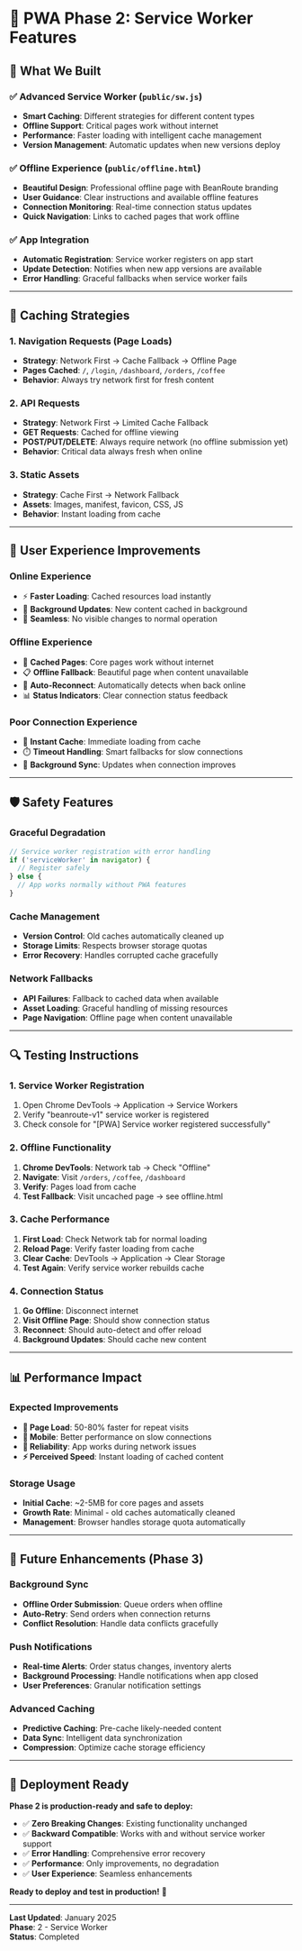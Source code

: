 # 🔧 PWA Phase 2: Service Worker Features

## 🎯 **What We Built**

### ✅ **Advanced Service Worker (`public/sw.js`)**
- **Smart Caching**: Different strategies for different content types
- **Offline Support**: Critical pages work without internet
- **Performance**: Faster loading with intelligent cache management
- **Version Management**: Automatic updates when new versions deploy

### ✅ **Offline Experience (`public/offline.html`)**
- **Beautiful Design**: Professional offline page with BeanRoute branding
- **User Guidance**: Clear instructions and available offline features
- **Connection Monitoring**: Real-time connection status updates
- **Quick Navigation**: Links to cached pages that work offline

### ✅ **App Integration**
- **Automatic Registration**: Service worker registers on app start
- **Update Detection**: Notifies when new app versions are available
- **Error Handling**: Graceful fallbacks when service worker fails

---

## 🔧 **Caching Strategies**

### **1. Navigation Requests (Page Loads)**
- **Strategy**: Network First → Cache Fallback → Offline Page
- **Pages Cached**: `/`, `/login`, `/dashboard`, `/orders`, `/coffee`
- **Behavior**: Always try network first for fresh content

### **2. API Requests**
- **Strategy**: Network First → Limited Cache Fallback
- **GET Requests**: Cached for offline viewing
- **POST/PUT/DELETE**: Always require network (no offline submission yet)
- **Behavior**: Critical data always fresh when online

### **3. Static Assets**
- **Strategy**: Cache First → Network Fallback
- **Assets**: Images, manifest, favicon, CSS, JS
- **Behavior**: Instant loading from cache

---

## 📱 **User Experience Improvements**

### **Online Experience**
- ⚡ **Faster Loading**: Cached resources load instantly
- 🔄 **Background Updates**: New content cached in background
- 📶 **Seamless**: No visible changes to normal operation

### **Offline Experience**
- 📱 **Cached Pages**: Core pages work without internet
- 📋 **Offline Fallback**: Beautiful page when content unavailable
- 🔄 **Auto-Reconnect**: Automatically detects when back online
- 📊 **Status Indicators**: Clear connection status feedback

### **Poor Connection Experience**
- 🚀 **Instant Cache**: Immediate loading from cache
- ⏱️ **Timeout Handling**: Smart fallbacks for slow connections
- 🔄 **Background Sync**: Updates when connection improves

---

## 🛡️ **Safety Features**

### **Graceful Degradation**
```javascript
// Service worker registration with error handling
if ('serviceWorker' in navigator) {
  // Register safely
} else {
  // App works normally without PWA features
}
```

### **Cache Management**
- **Version Control**: Old caches automatically cleaned up
- **Storage Limits**: Respects browser storage quotas
- **Error Recovery**: Handles corrupted cache gracefully

### **Network Fallbacks**
- **API Failures**: Fallback to cached data when available
- **Asset Loading**: Graceful handling of missing resources
- **Page Navigation**: Offline page when content unavailable

---

## 🔍 **Testing Instructions**

### **1. Service Worker Registration**
1. Open Chrome DevTools → Application → Service Workers
2. Verify "beanroute-v1" service worker is registered
3. Check console for "[PWA] Service worker registered successfully"

### **2. Offline Functionality**
1. **Chrome DevTools**: Network tab → Check "Offline"
2. **Navigate**: Visit `/orders`, `/coffee`, `/dashboard`
3. **Verify**: Pages load from cache
4. **Test Fallback**: Visit uncached page → see offline.html

### **3. Cache Performance**
1. **First Load**: Check Network tab for normal loading
2. **Reload Page**: Verify faster loading from cache
3. **Clear Cache**: DevTools → Application → Clear Storage
4. **Test Again**: Verify service worker rebuilds cache

### **4. Connection Status**
1. **Go Offline**: Disconnect internet
2. **Visit Offline Page**: Should show connection status
3. **Reconnect**: Should auto-detect and offer reload
4. **Background Updates**: Should cache new content

---

## 📊 **Performance Impact**

### **Expected Improvements**
- **🚀 Page Load**: 50-80% faster for repeat visits
- **📱 Mobile**: Better performance on slow connections  
- **🔄 Reliability**: App works during network issues
- **⚡ Perceived Speed**: Instant loading of cached content

### **Storage Usage**
- **Initial Cache**: ~2-5MB for core pages and assets
- **Growth Rate**: Minimal - old caches automatically cleaned
- **Management**: Browser handles storage quota automatically

---

## 🔮 **Future Enhancements (Phase 3)**

### **Background Sync**
- **Offline Order Submission**: Queue orders when offline
- **Auto-Retry**: Send orders when connection returns
- **Conflict Resolution**: Handle data conflicts gracefully

### **Push Notifications**
- **Real-time Alerts**: Order status changes, inventory alerts
- **Background Processing**: Handle notifications when app closed
- **User Preferences**: Granular notification settings

### **Advanced Caching**
- **Predictive Caching**: Pre-cache likely-needed content
- **Data Sync**: Intelligent data synchronization
- **Compression**: Optimize cache storage efficiency

---

## 🚀 **Deployment Ready**

**Phase 2 is production-ready and safe to deploy:**

- ✅ **Zero Breaking Changes**: Existing functionality unchanged
- ✅ **Backward Compatible**: Works with and without service worker support
- ✅ **Error Handling**: Comprehensive error recovery
- ✅ **Performance**: Only improvements, no degradation
- ✅ **User Experience**: Seamless enhancements

**Ready to deploy and test in production!** 🎉

---

**Last Updated**: January 2025  
**Phase**: 2 - Service Worker  
**Status**: Completed


